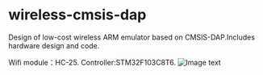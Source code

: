 # wireless-cmsis-dap
Design of low-cost wireless ARM emulator based on CMSIS-DAP.Includes hardware design and code.

Wifi module：HC-25.
Controller:STM32F103C8T6.
![Image text](https://github.com/sxp123/wireless-cmsis-dap/blob/master/img.jpg)
